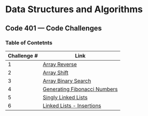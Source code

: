 # Data Structures and Algorithms

## Code 401 — Code Challenges

### Table of Contetnts

Challenge # | Link
------------|-----
1 | [Array Reverse](https://github.com/bushra-401-advanced-javascript/data-structures-and-algorithms/tree/master/codechallenges/arrayReverse)
2 | [Array Shift](https://github.com/bushra-401-advanced-javascript/data-structures-and-algorithms/tree/master/codechallenges/arrayShift)
3 | [Array Binary Search](https://github.com/bushra-401-advanced-javascript/data-structures-and-algorithms/tree/master/codechallenges/arrayBinarySearch)
4 | [Generating Fibonacci Numbers](https://repl.it/@BshBil/Code-Challenge-04#index.js)
5 | [Singly Linked Lists](https://github.com/bushra-401-advanced-javascript/data-structures-and-algorithms/tree/master/codechallenges/linkedList)
6 | [Linked Lists - Insertions]()
